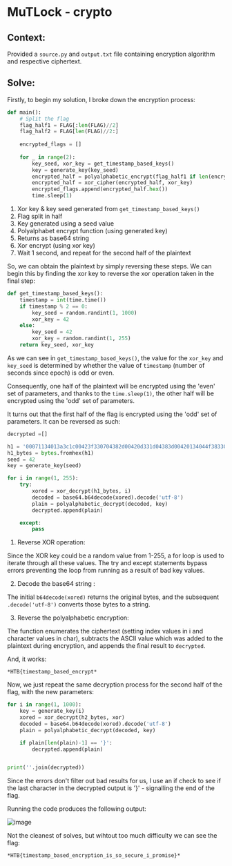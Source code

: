 # MuTLock - crypto

## Context:

Provided a `source.py` and `output.txt` file containing encryption algorithm and respective ciphertext.

## Solve:

Firstly, to begin my solution, I broke down the encryption process:

```py
def main():
    # Split the flag
    flag_half1 = FLAG[:len(FLAG)//2]
    flag_half2 = FLAG[len(FLAG)//2:]
    
    encrypted_flags = []
    
    for _ in range(2):
        key_seed, xor_key = get_timestamp_based_keys()
        key = generate_key(key_seed)
        encrypted_half = polyalphabetic_encrypt(flag_half1 if len(encrypted_flags) == 0 else flag_half2, key)
        encrypted_half = xor_cipher(encrypted_half, xor_key)
        encrypted_flags.append(encrypted_half.hex())
        time.sleep(1)
```

1. Xor key & key seed generated from `get_timestamp_based_keys()`
2. Flag split in half
3. Key generated using a seed value
4. Polyalphabet encrypt function (using generated key)
5. Returns as base64 string
6. Xor encrypt (using xor key)
7. Wait 1 second, and repeat for the second half of the plaintext

So, we can obtain the plaintext by simply reversing these steps. We can begin this by finding the xor key to reverse the xor operation taken in the final step:

```py
def get_timestamp_based_keys():
    timestamp = int(time.time())
    if timestamp % 2 == 0:
        key_seed = random.randint(1, 1000)
        xor_key = 42
    else:
        key_seed = 42
        xor_key = random.randint(1, 255)
    return key_seed, xor_key
```

As we can see in `get_timestamp_based_keys()`, the value for the `xor_key` and `key_seed` is determined by whether the value of `timestamp` (number of seconds since epoch) is odd or even. 

Consequently, one half of the plaintext will be encrypted using the 'even' set of parameters, and thanks to the `time.sleep(1)`, the other half will be encrypted using the 'odd' set of parameters.

It turns out that the first half of the flag is encrypted using the 'odd' set of parameters. It can be reversed as such:

```py
decrypted =[]

h1 = '00071134013a3c1c00423f330704382d00420d331d04383d00420134044f383300062f34063a383e0006443310043839004315340314382f004240331c043815004358331b4f3830'
h1_bytes = bytes.fromhex(h1)
seed = 42
key = generate_key(seed)

for i in range(1, 255):
    try:
        xored = xor_decrypt(h1_bytes, i)
        decoded = base64.b64decode(xored).decode('utf-8')
        plain = polyalphabetic_decrypt(decoded, key)
        decrypted.append(plain)

    except:
        pass
```

1. Reverse XOR operation:

Since the XOR key could be a random value from 1-255, a for loop is used to iterate through all these values. The try and except statements bypass errors preventing the loop from running as a result of bad key values.

2. Decode the base64 string :

The initial `b64decode(xored)` returns the original bytes, and the subsequent `.decode('utf-8')` converts those bytes to a string. 

3. Reverse the polyalphabetic encryption:

The function enumerates the ciphertext (setting index values in i and character values in char), subtracts the ASCII value which was added to the plaintext during encryption, and appends the final result to `decrypted`.

And, it works:

`*HTB{timestamp_based_encrypt*`

Now, we just repeat the same decryption process for the second half of the flag, with the new parameters:

```py
for i in range(1, 1000):
    key = generate_key(i) 
    xored = xor_decrypt(h2_bytes, xor)
    decoded = base64.b64decode(xored).decode('utf-8')
    plain = polyalphabetic_decrypt(decoded, key)

    if plain[len(plain)-1] == '}':
        decrypted.append(plain)


print(''.join(decrypted))
```
Since the errors don't filter out bad results for us, I use an if check to see if the last character in the decrypted output is '}' - signalling the end of the flag.

Running the code produces the following output:

![image](https://github.com/user-attachments/assets/a93d10ac-63f4-4688-83a0-3cd78ac03cc0)


Not the cleanest of solves, but wihtout too much difficulty we can see the flag:

`*HTB{timestamp_based_encryption_is_so_secure_i_promise}*`
